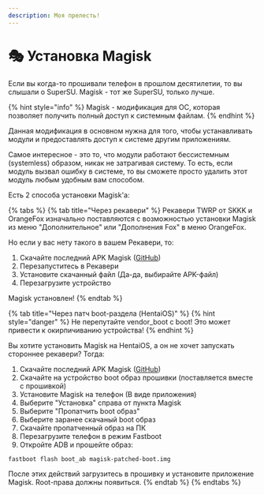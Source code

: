 ```yaml
---
description: Моя прелесть!
---
```


# 🎭 Установка Magisk

Если вы когда-то прошивали телефон в прошлом десятилетии, то вы слышали о SuperSU. Magisk - тот же SuperSU, только лучше.

{% hint style="info" %}
Magisk - модификация для ОС, которая позволяет получить полный доступ к системным файлам.
{% endhint %}

Данная модификация в основном нужна для того, чтобы устанавливать модули и предоставлять доступ к системе другим приложениям.

Самое интересное - это то, что модули работают бессистемным (systemless) образом, никак не затрагивая систему. То есть, если модуль вызвал ошибку в системе, то вы сможете просто удалить этот модуль любым удобным вам способом.

Есть 2 способа установки Magisk'а:

{% tabs %}
{% tab title="Через рекавери" %}
Рекавери TWRP от SKKK и OrangeFox изначально поставляются с возможностью установки Magisk из меню "Дополнительное" или "Дополнения Fox" в меню OrangeFox.

Но если у вас нету такого в вашем Рекавери, то:

1. Скачайте последний APK Magisk ([GitHub](https://github.com/topjohnwu/Magisk/releases))
2. Перезапуститесь в Рекавери
3. Установите скачанный файл (Да-да, выбирайте APK-файл)
4. Перезагрузите устройство

Magisk установлен!
{% endtab %}

{% tab title="Через патч boot-раздела (HentaiOS)" %}
{% hint style="danger" %}
Не перепутайте vendor\_boot с boot! Это может привести к окирпичиванию устройства!
{% endhint %}

Вы хотите установить Magisk на HentaiOS, а он не хочет запускать стороннее рекавери? Тогда:

1. Скачайте последний APK Magisk ([GitHub](https://github.com/topjohnwu/Magisk/releases))
2. Скачайте на устройство boot образ прошивки (поставляется вместе с прошивкой)
3. Установите Magisk на телефон (В виде приложения)
4. Выберите "Установка" справа от пункта Magisk
5. Выберите "Пропатчить boot образ"
6. Выберите заранее скачаный boot образ
7. Скачайте пропатченный образ на ПК
8. Перезагрузите телефон в режим Fastboot
9. Откройте ADB и прошейте образ:

```
fastboot flash boot_ab magisk-patched-boot.img
```

После этих действий загрузитесь в прошивку и установите приложение Magisk. Root-права должны появиться.
{% endtab %}
{% endtabs %}
